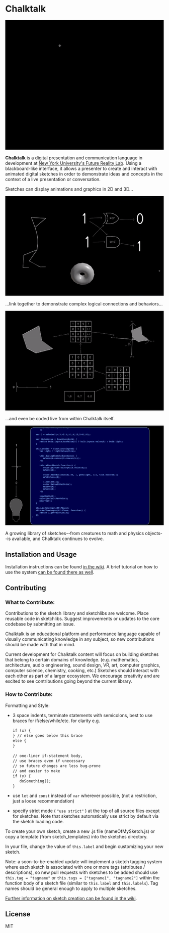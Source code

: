 # Chalktalk

![](readme_images/Pendulum.gif)

**Chalktalk** is a digital presentation and communication language 
in development at [New York University's Future Reality Lab](https://frl.nyu.edu/).
Using a blackboard-like interface, it allows a presenter to create and interact
with animated digital sketches in order to demonstrate ideas and concepts in the context
of a live presentation or conversation.

Sketches can display animations and graphics in 2D and 3D…

![](readme_images/Rotation.gif)

…link together to demonstrate complex logical connections and behaviors…

![](readme_images/3DGraphics.gif)

…and even be coded live from within Chalktalk itself.

![](readme_images/LiveCoding.gif)

A growing library of sketches--from creatures to math and physics objects--is available,
and Chalktalk continues to evolve.

## Installation and Usage

Installation instructions can be found [in the wiki](https://github.com/kenperlin/chalktalk/wiki/Installation-and-Running). A brief tutorial on how to use the system [can be found there as well](https://github.com/kenperlin/chalktalk/wiki/Introduction-to-Chalktalk).

## Contributing

### What to Contribute:

Contributions to the sketch library and sketchlibs are welcome. 
Place reusable code in sketchlibs.
Suggest improvements or updates to the core codebase by submitting an issue.

Chalktalk is an educational platform and performance language capable of visually communicating knowledge in any subject, so new contributions should be made with that in mind.  

Current development for Chalktalk content will focus on building sketches that belong to certain domains of knowledge. (e.g. mathematics, architecture, audio engineering, sound design, VR, art, computer graphics, computer science, chemistry, cooking, etc.) Sketches should interact with each other as part of a larger ecosystem.
We encourage creativity and are excited to see contributions going beyond the current library.

### How to Contribute:

Formatting and Style:
- 3 space indents, terminate statements with semicolons,
  best to use braces for if/else/while/etc. for clarity 
    e.g.

      if (x) {
      } // else goes below this brace
      else {
      }
      
      // one-liner if-statement body, 
      // use braces even if unecessary
      // so future changes are less bug-prone
      // and easier to make
      if (y) {
         doSomething();
      }
    
- use `let` and `const` instead of `var` wherever possible, (not a restriction, just a loose recommendation)

- specify strict mode ( `"use strict"` ) at the top of all source files except for sketches. Note that sketches automatically use strict by default via the sketch loading code.

To create your own sketch, create a new .js file (nameOfMySketch.js) or copy a template (from sketch_templates) into the sketches directory. 

In your file, change the value of `this.label` and begin customizing your new sketch.

Note: a soon-to-be-enabled update will implement a sketch tagging system where each sketch is associated with one or more tags (attributes / descriptions), so new pull requests with sketches to be added should use `this.tag = "tagname"` or `this.tags = ["tagname1", "tagname2"]` within the function body of a sketch file (similar to `this.label` and `this.labels`). Tag names should be general enough to apply to multiple sketches.

[Further information on sketch creation can be found in the wiki](https://github.com/kenperlin/chalktalk/wiki/Creating-a-Sketch).

## License 
MIT
